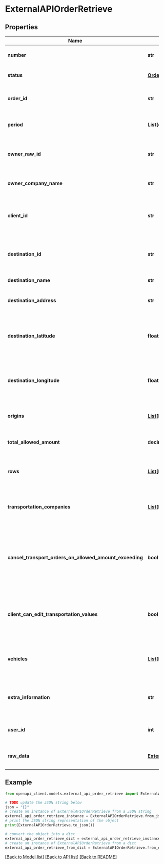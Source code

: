 # ExternalAPIOrderRetrieve


## Properties

Name | Type | Description | Notes
------------ | ------------- | ------------- | -------------
**number** | **str** | Unique order reference number | [readonly] 
**status** | [**OrderStatusEnum**](OrderStatusEnum.md) | Current status of the order | [readonly] 
**order_id** | **str** | Unique identifier for this order in your system | [readonly] 
**period** | **List[date]** | Date range when the order is active | [readonly] 
**owner_raw_id** | **str** | Unique identifier of the company that owns this order | [readonly] 
**owner_company_name** | **str** | Name of the company that owns this order | [readonly] 
**client_id** | **str** | Unique identifier for the client company of this order in your system | [readonly] 
**destination_id** | **str** | Unique identifier for the destination of this order in your system | [readonly] 
**destination_name** | **str** | Name of the destination | [readonly] 
**destination_address** | **str** | Physical address of the delivery destination | [readonly] 
**destination_latitude** | **float** | Geographic latitude coordinate of the destination (decimal degrees) | [readonly] 
**destination_longitude** | **float** | Geographic longitude coordinate of the destination (decimal degrees) | [readonly] 
**origins** | [**List[ExternalAPIOrderOrigin]**](ExternalAPIOrderOrigin.md) | List of origins associated with this order | [readonly] 
**total_allowed_amount** | **decimal.Decimal** | Maximum total quantity allowed for this order | [readonly] 
**rows** | [**List[ExternalAPIOrderOriginsAssortments]**](ExternalAPIOrderOriginsAssortments.md) | Assortments associated with the origins of this order | [readonly] 
**transportation_companies** | [**List[ExternalAPIOrderTransportCompanies]**](ExternalAPIOrderTransportCompanies.md) | List of companies authorized to transport assortments for this order | [readonly] 
**cancel_transport_orders_on_allowed_amount_exceeding** | **bool** | Cancel transport orders and do not allow to create new transport orders if the order amount has been exceeded. | [readonly] 
**client_can_edit_transportation_values** | **bool** | Boolean flag indicating whether the client has permission to modify transportation details | [readonly] 
**vehicles** | [**List[ExternalAPIOrderVehicles]**](ExternalAPIOrderVehicles.md) | Specific vehicles approved for transporting materials in this order | [readonly] 
**extra_information** | **str** | Additional notes, special instructions, or requirements for this order | [readonly] 
**user_id** | **int** | Identifier of the user who created this order | [readonly] 
**raw_data** | [**ExternalAPIOrderRawData**](ExternalAPIOrderRawData.md) | The IDs of the Waybiller internal objects | [readonly] 

## Example

```python
from openapi_client.models.external_api_order_retrieve import ExternalAPIOrderRetrieve

# TODO update the JSON string below
json = "{}"
# create an instance of ExternalAPIOrderRetrieve from a JSON string
external_api_order_retrieve_instance = ExternalAPIOrderRetrieve.from_json(json)
# print the JSON string representation of the object
print(ExternalAPIOrderRetrieve.to_json())

# convert the object into a dict
external_api_order_retrieve_dict = external_api_order_retrieve_instance.to_dict()
# create an instance of ExternalAPIOrderRetrieve from a dict
external_api_order_retrieve_from_dict = ExternalAPIOrderRetrieve.from_dict(external_api_order_retrieve_dict)
```
[[Back to Model list]](../README.md#documentation-for-models) [[Back to API list]](../README.md#documentation-for-api-endpoints) [[Back to README]](../README.md)


